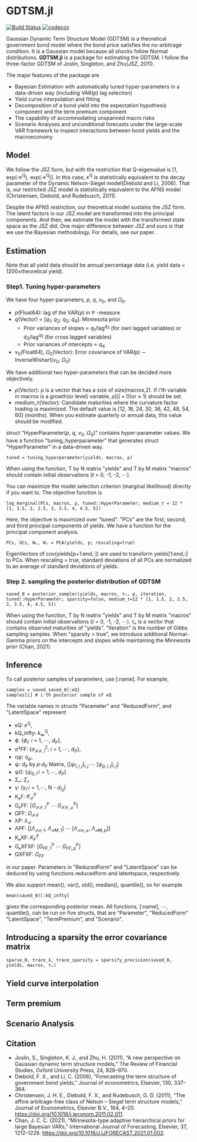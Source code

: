 # GDTSM.jl

[![Build Status](https://github.com/econPreference/GDTSM.jl/actions/workflows/CI.yml/badge.svg?branch=main)](https://github.com/econPreference/GDTSM.jl/actions/workflows/CI.yml?query=branch%3Amain)
[![codecov](https://codecov.io/gh/econPreference/GDTSM.jl/branch/main/graph/badge.svg?token=j1mtPiDTgF)](https://codecov.io/gh/econPreference/GDTSM.jl)

Gaussian Dynamic Term Structure Model (GDTSM) is a theoretical government bond model where the bond price satisfies the no-arbitrage condition. It is a Gaussian model because all shocks follow Normal distributions. **GDTSM.jl** is a package for estimating the GDTSM. I follow the three-factor GDTSM of Joslin, Singleton, and Zhu(JSZ, 2011).

The major features of the package are

* Bayesian Estimation with automatically tuned hyper-parameters in a data-driven way (including VAR(p) lag selection)
* Yield curve interpolation and fitting
* Decomposition of a bond yield into the expectation hypothesis component and the term premium component
* The capability of accommodating unspanned macro risks
* Scenario Analyses and unconditional forecasts under the large-scale VAR framework to inspect interactions between bond yields and the macroeconomy

## Model

We follow the JSZ form, but with the restriction that Q-eigenvalue is [1, exp(-$\kappa^\mathbb{Q}$), exp(-$\kappa^\mathbb{Q}$)]. In this case, $\kappa^\mathbb{Q}$ is statistically equivalent to the decay parameter of the Dynamic Nelson-Siegel model(Diebold and Li, 2006). That is, our restricted JSZ model is statistically equivalent to the AFNS model (Christensen, Diebold, and Rudebusch, 2011).

Despite the AFNS restriction, our theoretical model sustains the JSZ form. The latent factors in our JSZ model are transformed into the principal components. And then, we estimate the model with the transformed state space as the JSZ did. One major difference between JSZ and ours is that we use the Bayesian methodology. For details, see our paper.

## Estimation

Note that all yield data should be annual percentage data (i.e. yield data = 1200$\times$theoretical yield).

### Step1. Tuning hyper-parameters

We have four hyper-parameters, $p$, $q$, $\nu_0$, and $\Omega_0$.

* $p$(Float64): lag of the VAR(p) in $\mathbb{P}$ -measure
* $q$(Vector) $=$ [$q_1$; $q_2$; $q_3$; $q_4$]: Minnesota prior
  * Prior variances of slopes $\propto$ $q_1$/lag$^{q_3}$ (for own lagged variables) or $q_2$/lag$^{q_3}$ (for cross lagged variables)
  * Prior variances of intercepts $\propto$ $q_4$
* $\nu_0$(Float64), $\Omega_0$(Vector): Error covariance of VAR(p) $\backsim$ InverseWishart($\nu_0$, $\Omega_0$)

We have additional two hyper-parameters that can be decided more objectively.

* $\rho$(Vector): ρ is a vector that has a size of size(macros,2). If $i$'th variable in macros is a growth(or level) variable, $\rho$[i] = 0(or $\approx$ 1) should be set.
* medium_τ(Vector): Candidate maturities where the curvature factor loading is maximized. The default value is [12, 18, 24, 30, 36, 42, 48, 54, 60] (months). When you estimate quarterly or annual data, this value should be modified.

struct "HyperParameter($p$, $q$, $\nu_0$, $\Omega_0$)" contains hyper-parameter values. We have a function "tuning_hyperparameter" that generates struct "HyperParameter" in a data-driven way.

```juila
tuned = tuning_hyperparameter(yields, macros, ρ)
```

When using the function, T by N matrix "yields" and T by M matrix "macros" should contain initial observations ($t$ = 0, -1, -2, $\cdots$).

You can maximize the model selection criterion (marginal likelihood) directly if you want to. The objective function is

```juila
log_marginal(PCs, macros, ρ, tuned::HyperParameter; medium_τ = 12 * [1, 1.5, 2, 2.5, 3, 3.5, 4, 4.5, 5]) 
```

Here, the objective is maximized over "tuned". "PCs" are the first, second, and third principal components of yields. We have a function for the principal component analysis.

```juila
PCs, OCs, Wₚ, Wₒ = PCA(yields, p; rescaling=true)
```

EigenVectors of cov(yields[p+1:end,:]) are used to transform yields[1:end,:] to PCs. When rescaling = true, standard deviations of all PCs are normalized to an average of standard deviations of yields.

### Step 2. sampling the posterior distribution of GDTSM

```juila
saved_θ = posterior_sampler(yields, macros, τₙ, ρ, iteration, tuned::HyperParameter; sparsity=false, medium_τ=12 * [1, 1.5, 2, 2.5, 3, 3.5, 4, 4.5, 5])
```

When using the function, T by N matrix "yields" and T by M matrix "macros" should contain initial observations ($t$ = 0, -1, -2, $\cdots$). τₙ is a vector that contains observed maturities of "yields". "Iteration" is the number of Gibbs sampling samples.
When "sparsity = true", we introduce additional Normal-Gamma priors on the intercepts and slopes while maintaining the Minnesota prior (Chan, 2021).

## Inference

To call posterior samples of parameters, use [:name]. For example,

```juila
samples = saved_saved_θ[:κQ]
samples[i] # i'th posterior sample of κQ
```

The variable names in structs "Parameter" and "ReducedForm", and "LatentSpace" represent

* κQ: $\kappa^{\mathbb{Q}}$,
* kQ_infty: $k^{\mathbb{Q}}_{\infty}$,
* ϕ: {$\phi_{i}$; $i$ $=$ $1$, $\cdots$, $d_\mathbb{P}$},
* σ²FF: {$\sigma^2_{\mathcal{FF},i}$; $i$ $=$ $1$, $\cdots$, $d_\mathbb{P}$},
* ηψ: $\eta_{\psi}$,
* ψ: $d_\mathbb{P}$ by $p\cdot$$d_\mathbb{P}$ Matrix, [$[\psi_{1,i,j}]_{i,j}$ $\cdots$ $[\psi_{p,i,j}]_{i,j}$]
* ψ0: {$\psi_{0,i}$:$i=1$,$\cdots$, $d_\mathbb{P}$}
* Σₒ: $\Sigma_{\mathcal{O}}$
* γ: {$\gamma_i$:$i=1$,$\cdots$, N - $d_\mathbb{Q}$}
* KₚF: $K^\mathbb{P}_\mathcal{F}$
* GₚFF: [$G^\mathbb{P}_\mathcal{FF,1}$ $\cdots$ $G^\mathbb{P}_\mathcal{FF,p}$]
* ΩFF: $\Omega_\mathcal{FF}$
* λP: $\lambda_\mathcal{P}$
* ΛPF: [[$\Lambda_\mathcal{PP,1}$, $\Lambda_{\mathcal{P}M,1}$] $\cdots$ [$\Lambda_\mathcal{PP,p}$, $\Lambda_{\mathcal{P}M,p}$]]
* KₚXF: $K^\mathbb{P}_F$
* GₚXFXF: [$G^\mathbb{P}_{FF,1}$ $\cdots$ $G^\mathbb{P}_{FF,p}$]
* ΩXFXF: $\Omega_{FF}$

in our paper. Parameters in "ReducedForm" and "LatentSpace" can be deduced by using functions reducedform and latentspace, respectively.

We also support mean(), var(), std(), median(), quantile(), so for example

```juila
mean(saved_θ)[:kQ_infty]
```

gives the corresponding posterior mean. All functions, [:name], $\cdots$, quantile(), can be run on five structs, that are "Parameter", "ReducedForm" "LatentSpace", "TermPremium", and "Scenario".

## Introducing a sparsity the error covariance matrix
```juila
sparse_θ, trace_λ, trace_sparsity = sparsify_precision(saved_θ, yields, macros, τₙ)
```

## Yield curve interpolation

## Term premium

## Scenario Analysis

## Citation

* Joslin, S., Singleton, K. J., and Zhu, H. (2011), “A new perspective on Gaussian dynamic term structure models,” The Review of Financial Studies, Oxford University Press, 24, 926–970.
* Diebold, F. X., and Li, C. (2006), “Forecasting the term structure of government bond yields,” Journal of econometrics, Elsevier, 130, 337–364.
* Christensen, J. H. E., Diebold, F. X., and Rudebusch, G. D. (2011), “The affine arbitrage-free class of Nelson – Siegel term structure models,” Journal of Econometrics, Elsevier B.V., 164, 4–20. <https://doi.org/10.1016/j.jeconom.2011.02.011>.
* Chan, J. C. C. (2021), “Minnesota-type adaptive hierarchical priors for large Bayesian VARs,” International Journal of Forecasting, Elsevier, 37, 1212–1226. <https://doi.org/10.1016/J.IJFORECAST.2021.01.002>.
